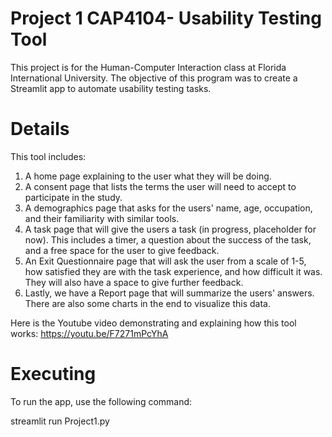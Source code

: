 # Project 1 CAP4104- Usability Testing Tool

This project is for the Human-Computer Interaction class at Florida International University.  The objective of this program was to create a Streamlit app to automate usability testing tasks.  

# Details

This tool includes:
  1. A home page explaining to the user what they will be doing.
  2. A consent page that lists the terms the user will need to accept to participate in the study.
  3. A demographics page that asks for the users' name, age, occupation, and their familiarity with similar tools.
  4. A task page that will give the users a task (in progress, placeholder for now). This includes a timer, a question about the success of the task, and a free space for the user to give feedback.
  5. An Exit Questionnaire page that will ask the user from a scale of 1-5, how satisfied they are with the task experience, and how difficult it was. They will also have a space to give further feedback.
  6. Lastly, we have a Report page that will summarize the users' answers. There are also some charts in the end to visualize this data.

Here is the Youtube video demonstrating and explaining how this tool works: https://youtu.be/F7271mPcYhA 

# Executing

To run the app, use the following command:

streamlit run Project1.py



